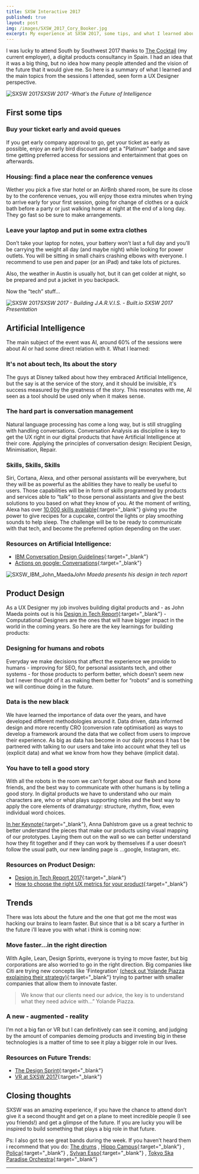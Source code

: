 ```yaml
---
title: SXSW Interactive 2017
published: true
layout: post
img: /images/SXSW_2017_Cory_Booker.jpg
excerpt: My experience at SXSW 2017, some tips, and what I learned about AI, Product Design and Future Trends.
---
```


I was lucky to attend South by Southwest 2017 thanks to [The Cocktail](https://the-cocktail.com "The cocktail website") (my current employer), a digital products consultancy in Spain. I had an idea that it was a big thing, but no idea how many people attended and the vision of the future that it would give me. So here is a summary of what I learned and the main topics from the sessions I attended, seen form a UX Designer perspective.

![SXSW 2017](/images/sxsw-2017.jpeg)*SXSW 2017 -What's the Future of Intelligence*

## First some tips

### Buy your ticket early and avoid queues

If you get early company approval to go, get your ticket as early as possible, enjoy an early bird discount and get a "Platinum" badge and save time getting preferred access for sessions and entertainment that goes on afterwards.

### Housing: find a place near the conference venues

Wether you pick a five star hotel or an AirBnb shared room, be sure its close by to the conference venues, you will enjoy those extra minutes when trying to arrive early for your first session, going for change of clothes or a quick bath before a party or just walking home at night at the end of a long day. They go fast so be sure to make arrangements.

### Leave your laptop and put in some extra clothes

Don’t take your laptop for notes, your battery won’t last a full day and you’ll be carrying the weight all day (and maybe night) while looking for power outlets. You will be sitting in small chairs crashing elbows with everyone. I recommend to use pen and paper (or an iPad) and take lots of pictures.

Also, the weather in Austin is usually hot, but it can get colder at night, so be prepared and put a jacket in you backpack.

Now the “tech” stuff...

![SXSW 2017](/images/sxsw-2017-artifcial-intelligence.jpeg)*SXSW 2017 - Building J.A.R.V.I.S. - Built.io SXSW 2017 Presentation*

## Artificial Intelligence
The main subject of the event was AI, around 60% of the sessions were about AI or had some direct relation with it. What I learned:

### It's not about tech, Its about the story
The guys at Disney talked about how they embraced Artificial Intelligence, but the say is at the service of the story, and it should be invisible, it's success measured by the greatness of the story. This resonates with me, AI seen as a tool should be used only when it makes sense.

### The hard part is conversation management
Natural language processing has come a long way, but is still struggling with handling conversations. Conversation Analysis as discipline is key to get the UX right in our digital products that have Artificial Intelligence at their core. Applying the principles of conversation design: Recipient Design, Minimisation, Repair.

### Skills, Skills, Skills
Siri, Cortana, Alexa, and other personal assistants will be everywhere, but they will be as powerful as the abilities they have to really be useful to users. Those capabilities will be in form of skills programmed by products and services able to “talk” to those personal assistants and give the best solutions to you based on what they know of you. At the moment of writing, Alexa has over [10,000 skills available](https://www.amazon.com/b?ie=UTF8&node=13727921011){:target="_blank"} giving you the power to give recipes for a cupcake, control the lights or play smoothing sounds to help sleep. The challenge will be to be ready to communicate with that tech, and become the preferred option depending on the user.

### Resources on Artificial Intelligence:
- [IBM Conversation Design Guidelines](https://conversational-ux.mybluemix.net/design/conversational-ux/){:target="_blank"}
- [Actions on google: Conversations](https://developers.google.com/actions/design/){:target="_blank"}

![SXSW_IBM_John_Maeda](/images/SXSW_2017_John_Maeda.jpg)*John Maeda presents his design in tech report*

## Product Design
As a UX Designer my job involves building digital products and  - as John Maeda points out is his [Design in Tech Report](https://designintechreport.wordpress.com/2017/03/11/design-in-tech-report-2017/){:target="_blank"} - Computational Designers are the ones that will have bigger impact in the world in the coming years. So here are the key learnings for building products:

### Designing for humans and robots
Everyday we make decisions that affect the experience we provide to humans - improving for SEO, for personal assistants tech, and other systems - for those products to perform better, which doesn’t seem new but I never thought of it as making them better for “robots” and is something we will continue doing in the future.

### Data is the new black
We have learned the importance of data over the years, and have developed different methodologies around it. Data driven, data informed  design and more recently CRO (conversion rate optimisation) as ways to develop a framework around the data that we collect from users to improve their experience. As big as data has become in our daily process it has t be partnered with talking to our users and take into account what they tell us (explicit data) and what we know from how they behave (implicit data).

### You have to tell a good story
With all the robots in the room we can’t forget about our flesh and bone friends, and the best way to communicate with other humans is by telling a good story. In digital products we have to understand who our main characters are,  who or what plays supporting roles and the best way to apply the core elements of dramaturgy: structure, rhythm, flow, even individual word choices.

[In her Keynote](http://schedule.sxsw.com/2017/events/PP65833){:target="_blank"}, Anna Dahlstrom gave us a great technic to better understand the pieces that make our products using visual mapping of our prototypes. Laying them out on the wall so we can better understand how they fit together and if they can work by themselves if a user doesn’t follow the usual path, our new landing page is …google, Instagram, etc.

### Resources on Product Design:
- [Design in Tech Report 2017](https://designintechreport.files.wordpress.com/2017/03/dit-2017-1-0-6-smallest.pdf){:target="_blank"}
- [How to choose the right UX metrics for your product](http://www.dtelepathy.com/ux-metrics/#intro){:target="_blank"}

## Trends
There was lots about the future and the one that got me the most was hacking our brains to learn faster. But since that is a bit scary a further in the future i’ll leave you with what i think is coming now:

### Move faster…in the right direction
With Agile, Lean, Design Sprints, everyone is trying to move faster, but big corporations are also worried to go in the right direction. Big companies like Citi are trying new concepts like 'Fintegration' [(check out Yolande Piazza explaining their strategy)](https://www.youtube.com/watch?v=NUjqLVMcOtc){:target="_blank"} trying to partner with smaller companies that allow them to innovate faster.

>We know that our clients need our advice, the key is to understand what they need advice with…”
Yolande Piazza.

### A new - augmented - reality
I’m not a big fan or VR but I can definitively can see it coming, and judging by the amount of companies demoing products and investing big in these technologies is a matter of time to see it play a bigger role in our lives.

### Resources on Future Trends:
- [The Design Sprint](http://www.gv.com/sprint/){:target="_blank"}
- [VR at SXSW 2017](https://www.cnet.com/news/vr-virtual-reality-sxsw-music/){:target="_blank"}

## Closing thoughts
SXSW was an amazing experience, if you have the chance to attend don’t give it a second thought and get on a plane to meet incredible people (I see you friends!) and get a glimpse of the future. If you are lucky you will be inspired to build something that plays a big role in that future.

Ps: I also got to see great bands during the week. If you haven’t heard them i recommend that you do: [The drums](https://open.spotify.com/artist/0p5axeJsbtTCXBrRVoKjwu) , [Hippo Campus](https://open.spotify.com/artist/1btWGBz4Uu1HozTwb2Lm8A){:target="_blank"} , [Poliça](https://open.spotify.com/artist/34vLhockmYhf3LgznwyNaQ){:target="_blank"} , [Sylvan Esso](https://open.spotify.com/artist/39vA9YljbnOApXKniLWBZv){:target="_blank"} , [Tokyo Ska Paradise Orchestra](https://open.spotify.com/artist/0UZq6vAHrwGgctvxTzzxYm){:target="_blank"}

---
